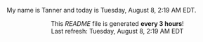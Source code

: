 My name is Tanner and today is Tuesday, August 8, 2:19 AM EDT.

<p align="center">This <i>README</i> file is generated <b>every 3 hours</b>!</br>Last refresh: Tuesday, August 8, 2:19 AM EDT<br /></p>
